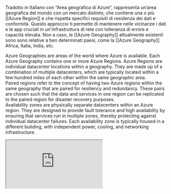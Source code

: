 Tradotto in Italiano con “Area geografica di Azure”, rappresenta un‘area geografica del mondo con un mercato distinto, che contiene una o più [[Azure Region]] e che rispetta specifici requisiti di residenza dei dati e conformità. Questo approccio ti permette di mantenere nelle vicinanze i dati e le app cruciali in un'infrastruttura di rete con tolleranza di errore e capacità elevata. Non a caso, le [[Azure Geography]] attualmente esistenti sono sono relative a ben determinati paesi, come la [[Azure Geography]] Africa, Italia, India, etc.

Azure Geographies are areas of the world where Azure is available. Each Azure Geography contains one or more Azure Regions. Azure Regions are individual datacenter locations within a geography. They are made up of a combination of multiple datacenters, which are typically located within a few hundred miles of each other within the same geographic area.  
Paired regions refer to the concept of having two Azure regions within the same geography that are paired for resiliency and redundancy. These pairs are chosen such that the data and services in one region can be replicated to the paired region for disaster recovery purposes.  
Availability zones are physically separate datacenters within an Azure region. They are designed to provide fault tolerance and high availability by ensuring that services run in multiple zones, thereby protecting against individual datacenter failures. Each availability zone is typically housed in a different building, with independent power, cooling, and networking infrastructure.

<iframe src="https://viewer.diagrams.net/?highlight=0000ff&edit=_blank&layers=1&nav=1&title=Diagramma%20senza%20titolo.drawio#R5VdNU9swEP01OcI4Fvk6koTCTEOBAi1X2drYAtlrZIkk%2FfWVbDmO4wQyU5gywyWW3q610tu3q7hDJsnyXNIsvkQGouN7bNkh047vd8nANw%2BLrEpkMBqWQCQ5c041cMv%2FgAM9h2rOIG84KkSheNYEQ0xTCFUDo1Liouk2R9GMmtEIWsBtSEUb%2Fc2Zikt02PNq%2FAJ4FFeRu56zJLRydkAeU4aLDYicdchEIqpylCwnICx5FS%2Fle9%2F2WNcbk5CqQ17IyOj5YR4NFXy%2FXNyxweL%2B8fHIrfJChXYH7vh9YdYbx8bUj%2BzoAijjaVQZTITaVoFZBcxQQmKjZrm2T4YCpT09VzYjCZjHpMxXbvIFSlurCZDxnIdFGA8Ed145sGINC3KdJ2inCpKsWJOnIWec6dQure2PoIGJb71VFRuKXEQptWEEf9b0eOMkWX2QIkdqVSVewbKgQSXCAF0zzJXEJ5gUByLTFFPjOZ5zIbagPKPFQci0V8%2FuMDPAkckRGS9iruDW4DbUwtSNwfAF5FwU%2Bog5Y5AaTKJOGdj0eesdbua7Sh5Is9kNyOX%2FHNDQLVfGxVlPhk6LrhgJcfNFLe3uyGHxpqwrEVNXTtF67VpxZuBEt1uAefQr%2BDE5eQgfrmMYXPy8ufHCI79FPDBTgG6KUsUYYUrFWY1u8VL7zLAg2ebqEZRauW5CtcJmJvdSmaOWIbxSL267isoI1Nt1Zc%2FyamIkCKr4S7PZ%2FAvJr%2B26UeXbrAthSraQb0wzC4YCNduj1kO4PFyWvteUpd%2FfIUt%2FhyyHH6XKbpufz6xKcqAq%2FU%2BlStJS5WmobGPfor4SpE5E6UDGVlvcXNIzGoC4RnO5cDQdcxqgUphsOJwKHlmDwi3ZolaCp6abV38b3qnF%2BqSp5ZNRW8tkh5T7HyXlNst7CQ51AG8XfFDqfBasARo%2BRYX6r0pSHc6ofLqyt5%2ByXHjHXq8J%2BgX6Tj2k29u62rw27%2F0dvJOP4r33NXlf9%2BT%2FxXv%2Fi%2FK%2B4858J97NtP5KKWwb33rk7C8%3D"></iframe>
